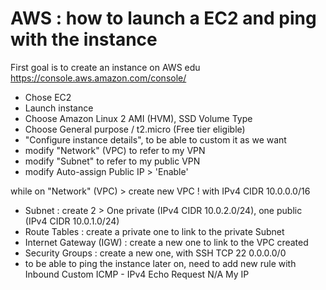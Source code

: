 # AWS : how to launch a EC2 and ping with the instance

First goal is to create an instance on AWS edu
https://console.aws.amazon.com/console/
- Chose EC2
- Launch instance
- Choose Amazon Linux 2 AMI (HVM), SSD Volume Type
- Choose General purpose / t2.micro (Free tier eligible)
- "Configure instance details", to be able to custom it as we want
-  modify "Network" (VPC) to refer to my VPN
-  modify "Subnet" to refer to my public VPN
-  modify Auto-assign Public IP > 'Enable'

while on "Network" (VPC) > create new VPC ! with IPv4 CIDR 10.0.0.0/16
- Subnet : create 2 > One private (IPv4 CIDR 10.0.2.0/24), one public (IPv4 CIDR 10.0.1.0/24)
- Route Tables : create a private one to link to the private Subnet
- Internet Gateway (IGW) : create a new one to link to the VPC created
- Security Groups : create a new one, with SSH	TCP	22	0.0.0.0/0 
- to be able to ping the instance later on, need to add new rule with Inbound Custom ICMP - IPv4	Echo Request	N/A	My IP
